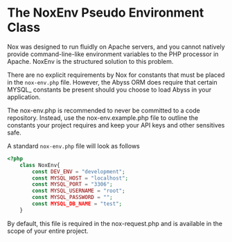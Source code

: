 # The NoxEnv Pseudo Environment Class
Nox was designed to run fluidly on Apache servers, and you cannot natively provide command-line-like environment variables to the PHP processor in Apache. NoxEnv is the structured solution to this problem.

There are no explicit requirements by Nox for constants that must be placed in the `nox-env.php` file. However, the Abyss ORM does require that certain MYSQL_ constants be present should you choose to load Abyss in your application.

<div class="alert alert-danger">
	The nox-env.php is recommended to never be committed to a code repository. Instead, use the nox-env.example.php file to outline the constants your project requires and keep your API keys and other sensitives safe.
</div>

A standard `nox-env.php` file will look as follows

```php
<?php
    class NoxEnv{
        const DEV_ENV = "development";
        const MYSQL_HOST = "localhost";
        const MYSQL_PORT = "3306";
        const MYSQL_USERNAME = "root";
        const MYSQL_PASSWORD = "";
        const MYSQL_DB_NAME = "test";
    }
```

By default, this file is required in the nox-request.php and is available in the scope of your entire project.